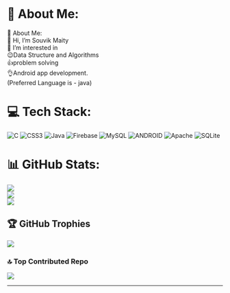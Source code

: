 # 💫 About Me:
💫 About Me:<br>👋 Hi, I’m Souvik Maity<br>👀 I’m interested in<br>😉Data Structure and Algorithms<br>👍problem solving<br>👌Android app development.<br>(Preferred Language is - java)


# 💻 Tech Stack:
![C](https://img.shields.io/badge/c-%2300599C.svg?style=flat&logo=c&logoColor=white) ![CSS3](https://img.shields.io/badge/css3-%231572B6.svg?style=flat&logo=css3&logoColor=white) ![Java](https://img.shields.io/badge/java-%23ED8B00.svg?style=flat&logo=java&logoColor=white) ![Firebase](https://img.shields.io/badge/firebase-%23039BE5.svg?style=flat&logo=firebase) ![MySQL](https://img.shields.io/badge/mysql-%2300f.svg?style=flat&logo=mysql&logoColor=white) ![ANDROID](https://img.shields.io/badge/android-%2320232a.svg?style=flat&logo=android&logoColor=%a4c639) ![Apache](https://img.shields.io/badge/apache-%23D42029.svg?style=flat&logo=apache&logoColor=white) ![SQLite](https://img.shields.io/badge/sqlite-%2307405e.svg?style=flat&logo=sqlite&logoColor=white)
# 📊 GitHub Stats:
![](https://github-readme-stats.vercel.app/api?username=Souvik757&theme=merko&hide_border=false&include_all_commits=false&count_private=false)<br/>
![](https://github-readme-streak-stats.herokuapp.com/?user=Souvik757&theme=merko&hide_border=false)<br/>
![](https://github-readme-stats.vercel.app/api/top-langs/?username=Souvik757&theme=merko&hide_border=false&include_all_commits=false&count_private=false&layout=compact)

## 🏆 GitHub Trophies
![](https://github-profile-trophy.vercel.app/?username=Souvik757&theme=onedark&no-frame=false&no-bg=true&margin-w=4)

### 🔝 Top Contributed Repo
![](https://github-contributor-stats.vercel.app/api?username=Souvik757&limit=5&theme=dark&combine_all_yearly_contributions=true)

---


<!-- Proudly created with GPRM ( https://gprm.itsvg.in ) -->
